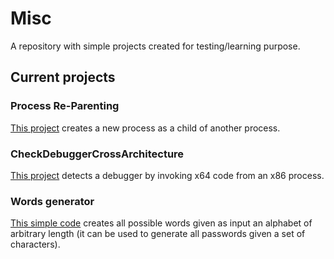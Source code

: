 # Misc
A repository with simple projects created for testing/learning purpose.

## Current projects

### Process Re-Parenting
<a href="https://github.com/enkomio/Misc/tree/master/ProcessReParenting">This project</a> creates a new process as a child of another process. 

### CheckDebuggerCrossArchitecture
<a href="https://github.com/enkomio/Misc/tree/master/CheckDebuggerCrossArchitecture">This project</a> detects a debugger by invoking x64 code from an x86 process.

### Words generator
<a href="https://github.com/enkomio/Misc/tree/master/WordsGenerator">This simple code</a> creates all possible words given as input an alphabet of arbitrary length (it can be used to generate all passwords given a set of characters).
